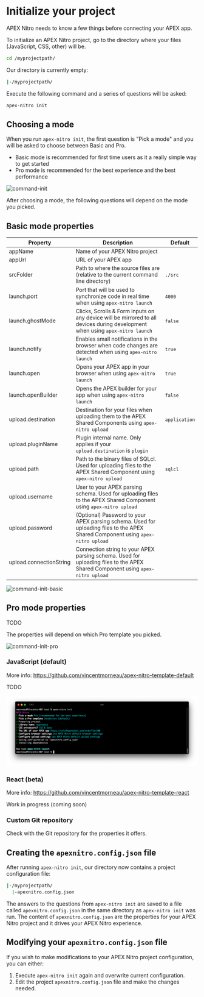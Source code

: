 # Initialize your project

APEX Nitro needs to know a few things before connecting your APEX app.

To initialize an APEX Nitro project, go to the directory where your files (JavaScript, CSS, other) will be.

```bash
cd /myprojectpath/
```

Our directory is currently empty:

```bash
|-/myprojectpath/
```

Execute the following command and a series of questions will be asked:

```bash
apex-nitro init
```

## Choosing a mode

When you run `apex-nitro init`, the first question is "Pick a mode" and you will be asked to choose between Basic and Pro.

- Basic mode is recommended for first time users as it a really simple way to get started
- Pro mode is recommended for the best experience and the best performance

![command-init](./img/command-init.png)

After choosing a mode, the following questions will depend on the mode you picked.

## Basic mode properties

| Property                | Description                                                                                                                      | Default       |
| ----------------------- | -------------------------------------------------------------------------------------------------------------------------------- | ------------- |
| appName                 | Name of your APEX Nitro project                                                                                                  |
| appUrl                  | URL of your APEX app                                                                                                             |
| srcFolder               | Path to where the source files are (relative to the current command line directory)                                              | `./src`       |
| launch.port             | Port that will be used to synchronize code in real time when using `apex-nitro launch`                                           | `4000`        |
| launch.ghostMode        | Clicks, Scrolls & Form inputs on any device will be mirrored to all devices during development when using `apex-nitro launch`    | `false`       |
| launch.notify           | Enables small notifications in the browser when code changes are detected when using `apex-nitro launch`                         | `true`        |
| launch.open             | Opens your APEX app in your browser when using `apex-nitro launch`                                                               | `true`        |
| launch.openBuilder      | Opens the APEX builder for your app when using `apex-nitro launch`                                                               | `false`       |
| upload.destination      | Destination for your files when uploading them to the APEX Shared Components using `apex-nitro upload`                           | `application` |
| upload.pluginName       | Plugin internal name. Only applies if your `upload.destination` is `plugin`                                                      |
| upload.path             | Path to the binary files of SQLcl. Used for uploading files to the APEX Shared Component using `apex-nitro upload`               | `sqlcl`       |
| upload.username         | User to your APEX parsing schema. Used for uploading files to the APEX Shared Component using `apex-nitro upload`                |
| upload.password         | (Optional) Password to your APEX parsing schema. Used for uploading files to the APEX Shared Component using `apex-nitro upload` |
| upload.connectionString | Connection string to your APEX parsing schema. Used for uploading files to the APEX Shared Component using `apex-nitro upload`   |

![command-init-basic](./img/command-init-basic.png)

## Pro mode properties

TODO

The properties will depend on which Pro template you picked.

![command-init-pro](./img/command-init-pro.png)

### JavaScript (default)

More info: https://github.com/vincentmorneau/apex-nitro-template-default

TODO

![command-init-apex-nitro-template-default](./img/command-init-apex-nitro-template-default.png)

### React (beta)

More info: https://github.com/vincentmorneau/apex-nitro-template-react

Work in progress (coming soon)

### Custom Git repository

Check with the Git repository for the properties it offers.

## Creating the `apexnitro.config.json` file

After running `apex-nitro init`, our directory now contains a project configuration file:

```bash
|-/myprojectpath/
  |-apexnitro.config.json
```

The answers to the questions from `apex-nitro init` are saved to a file called `apexnitro.config.json` in the same directory as `apex-nitro init` was run. The content of `apexnitro.config.json` are the properties for your APEX Nitro project and it drives your APEX Nitro experience.

## Modifying your `apexnitro.config.json` file

If you wish to make modifications to your APEX Nitro project configuration, you can either:

1. Execute `apex-nitro init` again and overwrite current configuration.
1. Edit the project `apexnitro.config.json` file and make the changes needed.
